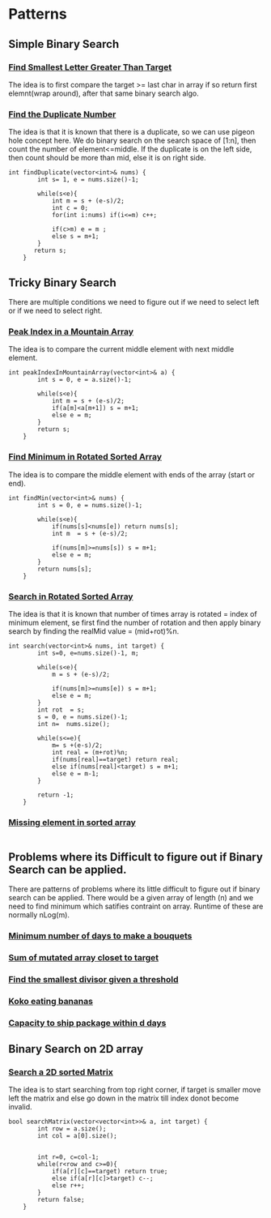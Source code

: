 # Patterns 

## Simple Binary Search

### [Find Smallest Letter Greater Than Target](https://leetcode.com/problems/binary-search/)

The idea is to first compare the target >= last char in array if so return first elemnt(wrap around), after that same binary search algo.


### [Find the Duplicate Number](https://leetcode.com/problems/find-the-duplicate-number/)

The idea is that it is known that there is a duplicate, so we can use pigeon hole concept here. We do binary search on the search space of [1:n], then count the number of element<=middle. If the duplicate is on the left side, then count should be more than mid, else it is on right side. 

```
int findDuplicate(vector<int>& nums) {
        int s= 1, e = nums.size()-1;
        
        while(s<e){
            int m = s + (e-s)/2;
            int c = 0;
            for(int i:nums) if(i<=m) c++;
            
            if(c>m) e = m ;
            else s = m+1;
        }
       return s; 
    }
```

## Tricky Binary Search
There are multiple conditions we need to figure out if we need to select left or if we need to select right.


### [Peak Index in a Mountain Array](https://leetcode.com/problems/peak-index-in-a-mountain-array/)

The idea is to compare the current middle element with next middle element.

```
int peakIndexInMountainArray(vector<int>& a) {
        int s = 0, e = a.size()-1;
        
        while(s<e){
            int m = s + (e-s)/2;
            if(a[m]<a[m+1]) s = m+1;
            else e = m;
        }
        return s;
    }
```

### [Find Minimum in Rotated Sorted Array](https://leetcode.com/problems/find-minimum-in-rotated-sorted-array/)

The idea is to compare the middle element with ends of the array (start or end).

```
int findMin(vector<int>& nums) {
        int s = 0, e = nums.size()-1;
        
        while(s<e){
            if(nums[s]<nums[e]) return nums[s];
            int m  = s + (e-s)/2;
            
            if(nums[m]>=nums[s]) s = m+1;
            else e = m;
        }
        return nums[s];
    }
```


### [Search in Rotated Sorted Array](https://leetcode.com/problems/search-in-rotated-sorted-array/)

The idea is that it is known that number of times array is rotated = index of minimum element, se first find the number of rotation and then apply binary search by finding the realMid value = (mid+rot)%n.

```
int search(vector<int>& nums, int target) {
        int s=0, e=nums.size()-1, m;
        
        while(s<e){
            m = s + (e-s)/2;
            
            if(nums[m]>=nums[e]) s = m+1;
            else e = m;
        }
        int rot  = s;
        s = 0, e = nums.size()-1;
        int n=  nums.size();
        
        while(s<=e){
            m= s +(e-s)/2;
            int real = (m+rot)%n;
            if(nums[real]==target) return real;
            else if(nums[real]<target) s = m+1;
            else e = m-1;  
        }
        
        return -1;  
    }
```

### [Missing element in sorted array](https://leetcode.com/problems/missing-element-in-sorted-array/)

```
```

## Problems where its Difficult to figure out if Binary Search can be applied.

There are patterns of problems where its little difficult to figure out if binary search can be applied.
There would be a given array of length (n) and we need to find minimum which satifies contraint on array.
Runtime of these are normally nLog(m).

### [Minimum number of days to make a bouquets](https://leetcode.com/problems/minimum-number-of-days-to-make-m-bouquets/)

### [Sum of mutated array closet to target](https://leetcode.com/problems/sum-of-mutated-array-closest-to-target/)

### [Find the smallest divisor given a threshold](https://leetcode.com/problems/find-the-smallest-divisor-given-a-threshold/)

### [Koko eating bananas](https://leetcode.com/problems/koko-eating-bananas/)

### [Capacity to ship package within d days](https://leetcode.com/problems/capacity-to-ship-packages-within-d-days/)

## Binary Search on 2D array

### [Search a 2D sorted Matrix](https://leetcode.com/problems/search-a-2d-matrix/)

The idea is to start searching from top right corner, if target is smaller move left the matrix and else go down in the matrix till index donot become invalid.

```
bool searchMatrix(vector<vector<int>>& a, int target) {
        int row = a.size();
        int col = a[0].size();
      
        
        int r=0, c=col-1;
        while(r<row and c>=0){
            if(a[r][c]==target) return true;
            else if(a[r][c]>target) c--;
            else r++;
        }
        return false;
    }
```



